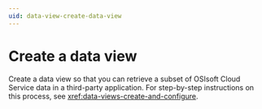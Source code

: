 ```yaml
---
uid: data-view-create-data-view
---
```


# Create a data view

Create a data view so that you can retrieve a subset of OSIsoft Cloud Service data in a third-party application. For step-by-step instructions on this process, see <xref:data-views-create-and-configure>.